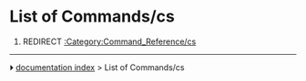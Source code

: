 # List of Commands/cs
1.  REDIRECT [:Category:Command_Reference/cs](:Category:Command_Reference/cs.md)



---
⏵ [documentation index](../README.md) > List of Commands/cs
